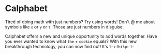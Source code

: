 # Calphabet

Tired of doing math with just numbers? Try using words! Don't @ me about symbols
like `x` or `y` or `τ`. Those are just numbers in disguise.

Calphabet offers a new and unique opportunity to add words together. Have you
ever wanted to know what `the` + `cookie` equals? With this new breakthrough
technology, you can now find out! It's :sparkles: `cfhikpt` :sparkles:
